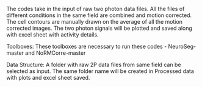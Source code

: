 The codes take in the input of raw two photon data files.
All the files of different conditions in the same field are combined and motion corrected.
The cell contours are manually drawn on the average of all the motion corrected images.
The two photon signals will be plotted and saved along with excel sheet with activity details.

Toolboxes: These toolboxes are necessary to run these codes - 
NeuroSeg-master and
NoRMCorre-master

Data Structure:
A folder with raw 2P data files from same field can be selected as input.
The same folder name will be created in Processed data with plots and excel sheet saved.
